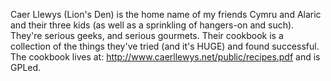 <div id="wikitext">

Caer Llewys (Lion's Den) is the home name of my friends Cymru and Alaric
and their three kids (as well as a sprinkling of hangers-on and such).
They're serious geeks, and serious gourmets. Their cookbook is a
collection of the things they've tried (and it's HUGE) and found
successful. The cookbook lives at:
<http://www.caerllewys.net/public/recipes.pdf> and is GPLed.

<div class="vspace">

</div>

</div>
